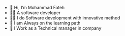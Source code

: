 - 👋 Hi, I’m Mohammad Fateh
- 🧑‍💻 A software developer
- 👨‍🏫 I do Software development with innovative method
- 📘 I am Always on the learning path
- 💼 I Work as a Technical manager in company

<!---
fatehmo/fatehmo is a ✨ special ✨ repository because its `README.md` (this file) appears on your GitHub profile.
You can click the Preview link to take a look at your changes.
--->
